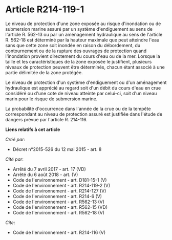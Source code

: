 # Article R214-119-1

Le niveau de protection d'une zone exposée au risque d'inondation ou de submersion marine assuré par un système d'endiguement
au sens de l'article R. 562-13 ou par un aménagement hydraulique au sens de l'article R. 562-18 est déterminé par la hauteur
maximale que peut atteindre l'eau sans que cette zone soit inondée en raison du débordement, du contournement ou de la
rupture des ouvrages de protection quand l'inondation provient directement du cours d'eau ou de la mer. Lorsque la taille et
les caractéristiques de la zone exposée le justifient, plusieurs niveaux de protection peuvent être déterminés, chacun étant
associé à une partie délimitée de la zone protégée. 

Le niveau de protection d'un système d'endiguement ou d'un aménagement hydraulique est apprécié au regard soit d'un débit du
cours d'eau en crue considéré ou d'une cote de niveau atteinte par celui-ci, soit d'un niveau marin pour le risque de
submersion marine. 

La probabilité d'occurrence dans l'année de la crue ou de la tempête correspondant au niveau de protection assuré est
justifiée dans l'étude de dangers prévue par l'article R. 214-116.

**Liens relatifs à cet article**

_Créé par_:

  - Décret n°2015-526 du 12 mai 2015 - art. 8

_Cité par_:

  - Arrêté du 7 avril 2017 - art. 17 (VD)
  - Arrêté du 6 août 2018 - art. (V)
  - Code de l'environnement - art. D181-15-1 (V)
  - Code de l'environnement - art. R214-119-2 (V)
  - Code de l'environnement - art. R214-127 (V)
  - Code de l'environnement - art. R214-6 (V)
  - Code de l'environnement - art. R562-13 (V)
  - Code de l'environnement - art. R562-15 (VD)
  - Code de l'environnement - art. R562-18 (V)

_Cite_:

  - Code de l'environnement - art. R214-116 (V)
